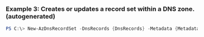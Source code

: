 
### Example 3: Creates or updates a record set within a DNS zone. (autogenerated)
```powershell
PS C:\> New-AzDnsRecordSet -DnsRecords {DnsRecords} -Metadata {Metadata} -Name {Name} -RecordType {RecordType} -Ttl {Ttl} -Zone {Zone}


